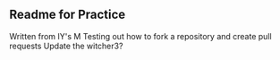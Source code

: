 ## Readme for Practice
Written from IY's M
Testing out how to fork a repository and create pull requests
Update the witcher3?
